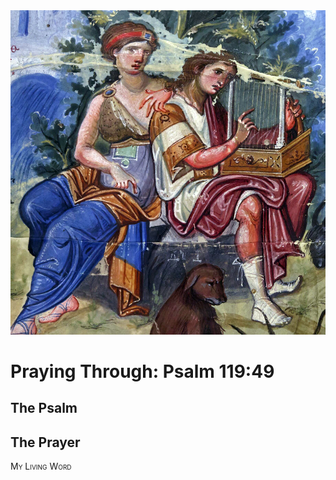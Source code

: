 <img class="intro-right" src="art-paris-psalter.jpg">

<style>
  li {list-style-type: none;}
  p + ul {
    margin-top: -18px;
}
</style>

# Praying Through: Psalm 119:49

## The Psalm

## The Prayer

<div style="font-variant: small-caps;">
My Living Word
</div>
